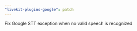 ```yaml
---
"livekit-plugins-google": patch
---
```


Fix Google STT exception when no valid speech is recognized
